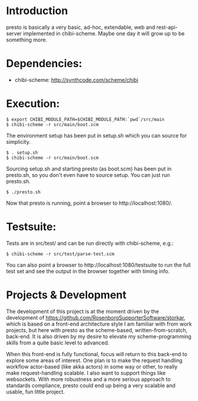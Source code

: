 # Introduction

presto is basically a very basic, ad-hoc, extendable, web and rest-api-server
implemented in chibi-scheme.  Maybe one day it will grow up to be something
more.

# Dependencies:

* chibi-scheme: http://synthcode.com/scheme/chibi

# Execution:

    $ export CHIBI_MODULE_PATH=$CHIBI_MODULE_PATH:`pwd`/src/main
    $ chibi-scheme -r src/main/boot.scm

The environment setup has been put in setup.sh which you can source for
simplicity.

    $ . setup.sh
    $ chibi-scheme -r src/main/boot.scm

Sourcing setup.sh and starting presto (as boot.scm) has been put in presto.sh,
so you don't even have to source setup.  You can just run presto.sh.

    $ ./presto.sh

Now that presto is running, point a browser to http://localhost:1080/.

# Testsuite:

Tests are in src/test/ and can be run directly with chibi-scheme, e.g.:

    $ chibi-scheme -r src/test/parse-test.scm

You can also point a browser to http://localhost:1080/testsuite to run
the full test set and see the output in the browser together with timing
info.

# Projects & Development

The development of this project is at the moment driven by the development
of https://github.com/RosenborgSupporterSoftware/storkar, which is based on
a front-end architecture style I am familiar with from work projects, but
here with presto as the scheme-based, written-from-scratch, back-end.
It is also driven by my desire to elevate my scheme-programming skills from
a quite basic level to advanced.

When this front-end is fully functional, focus will return to this back-end
to explore some areas of interest. One plan is to make the request handling
workflow actor-based (like akka actors) in some way or other, to really make
request-handling scalable. I also want to support things like websockets.
With more robustness and a more serious approach to standards compliance,
presto could end up being a very scalable and usable, fun little project.


